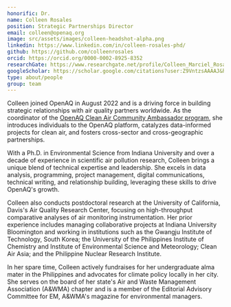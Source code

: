 ```yaml
---
honorific: Dr.
name: Colleen Rosales
position: Strategic Partnerships Director
email: colleen@openaq.org
image: src/assets/images/colleen-headshot-alpha.png
linkedin: https://www.linkedin.com/in/colleen-rosales-phd/
github: https://github.com/colleenrosales
orcid: https://orcid.org/0000-0002-8925-8352
researchGate: https://www.researchgate.net/profile/Colleen_Marciel_Rosales
googleScholar: https://scholar.google.com/citations?user:Z9VntzsAAAAJ&hl:en&oi:ao
type: about/people
group: team
---
```

Colleen joined OpenAQ in August 2022 and is a driving force in building strategic relationships with air quality partners worldwide. As the coordinator of the [OpenAQ Clean Air Community Ambassador program](https://ambassadors.openaq.org/), she introduces individuals to the OpenAQ platform, catalyzes data-informed projects for clean air, and fosters cross-sector and cross-geographic partnerships.

With a Ph.D. in Environmental Science from Indiana University and over a decade of experience in scientific air pollution research, Colleen brings a unique blend of technical expertise and leadership. She excels in data analysis, programming, project management, digital communications, technical writing, and relationship building, leveraging these skills to drive OpenAQ's growth.

Colleen also conducts postdoctoral research at the University of California, Davis's Air Quality Research Center, focusing on high-throughput comparative analyses of air monitoring instrumentation. Her prior experience includes managing collaborative projects at Indiana University Bloomington and working in institutions such as the Gwangju Institute of Technology, South Korea; the University of the Philippines Institute of Chemistry and Institute of Environmental Science and Meteorology; Clean Air Asia; and the Philippine Nuclear Research Institute.

In her spare time, Colleen actively fundraises for her undergraduate alma mater in the Philippines and advocates for climate policy locally in her city. She serves on the board of her state's Air and Waste Management Association (A&WMA) chapter and is a member of the Editorial Advisory Committee for EM, A&WMA's magazine for environmental managers.
